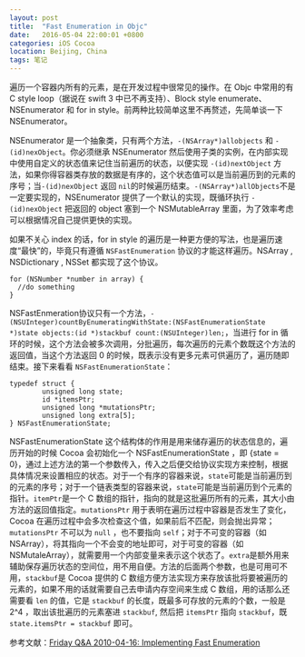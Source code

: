 ```yaml
---
layout: post
title:  "Fast Enumeration in Objc"
date:   2016-05-04 22:00:01 +0800
categories: iOS Cocoa
location: Beijing, China
tags: 笔记
---
```


遍历一个容器内所有的元素，是在开发过程中很常见的操作。在 Objc 中常用的有 C style loop（据说在 swift 3 中已不再支持）、Block style enumerate、NSEnumerator 和  for in style。前两种比较简单这里不再赘述，先简单谈一下 NSEnumerator。

NSEnumerator 是一个抽象类，只有两个方法，`-(NSArray*)allobjects` 和 `-(id)nexObject`。你必须继承 NSEnumerator 然后使用子类的实例，在内部实现中使用自定义的状态值来记住当前遍历的状态，以便实现 `-(id)nextObject` 方法，如果你得容器类存放的数据是有序的，这个状态值可以是当前遍历到的元素的序号；当`-(id)nexObject` 返回 `nil`的时候遍历结束。`-(NSArray*)allObjects`不是一定要实现的，NSEnumerator 提供了一个默认的实现，既循环执行 `-(id)nexObject` 把返回的 object 塞到一个 NSMutableArray 里面，为了效率考虑可以根据情况自己提供更快的实现。

如果不关心 index 的话，for in style 的遍历是一种更方便的写法，也是遍历速度“最快”的，毕竟只有遵循 `NSFastEnumeration` 协议的才能这样遍历。NSArray , NSDictionary , NSSet 都实现了这个协议。

```objc
for (NSNumber *number in array) {
  //do something
}
```

NSFastEnmeration协议只有一个方法，`- (NSUInteger)countByEnumeratingWithState:(NSFastEnumerationState *)state objects:(id *)stackbuf count:(NSUInteger)len;`，当进行 for in 循环的时候，这个方法会被多次调用，分批遍历，每次遍历的元素个数既这个方法的返回值，当这个方法返回 0 的时候，既表示没有更多元素可供遍历了，遍历随即结束。接下来看看 `NSFastEnumerationState`：

```objc
typedef struct {
		unsigned long state;
		id *itemsPtr;
		unsigned long *mutationsPtr;
		unsigned long extra[5];
} NSFastEnumerationState;
```

NSFastEnumerationState 这个结构体的作用是用来储存遍历的状态信息的，遍历开始的时候 Cocoa 会初始化一个 NSFastEnumerationState ，即 {state = 0}，通过上述方法的第一个参数传入，传入之后便交给协议实现方来控制，根据具体情况来设置相应的状态。对于一个有序的容器来说，`state`可能是当前遍历到的元素的序号；对于一个链表类型的容器来说，`state`可能是当前遍历到个元素的指针。`itemPtr`是一个 C 数组的指针，指向的就是这批遍历所有的元素，其大小由方法的返回值指定。`mutationsPtr` 用于表明在遍历过程中容器是否发生了变化，Cocoa 在遍历过程中会多次检查这个值，如果前后不匹配，则会抛出异常；`mutationsPtr` 不可以为 `null` ，也不要指向 `self`；对于不可变的容器（如 NSArray），将其指向一个不会变的地址即可，对于可变的容器（如 NSMutaleArray），就需要用一个内部变量来表示这个状态了。`extra`是额外用来辅助保存遍历状态的空间位，用不用自便。方法的后面两个参数，也是可用可不用，`stackbuf`是 Cocoa 提供的 C 数组方便方法实现方来存放该批将要被遍历的元素的，如果不用的话就需要自己去申请内存空间来生成 C 数组，用的话那么还需要看 `len` 的值，它是 `stackbuf` 的长度，既最多可存放的元素的个数，一般是 2^4 ，取出该批遍历的元素塞进 `stackbuf`, 然后把 `itemsPtr` 指向 `stackbuf`，既 `state.itemsPtr = stackbuf` 即可。

参考文献：[Friday Q&A 2010-04-16: Implementing Fast Enumeration](https://www.mikeash.com/pyblog/friday-qa-2010-04-16-implementing-fast-enumeration.html)

